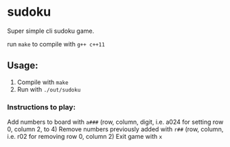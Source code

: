 # sudoku

Super simple cli sudoku game.

run `make` to compile with `g++ c++11`

## Usage:

1. Compile with `make`
2. Run with `./out/sudoku`

### Instructions to play:

Add numbers to board with `a###` (row, column, digit, i.e. a024 for setting row 0, column 2, to 4)
Remove numbers previously added with `r##` (row, column, i.e. r02 for removing row 0, column 2)
Exit game with `x`
